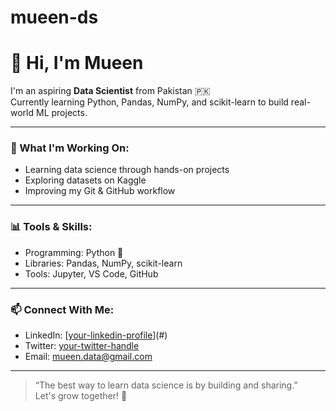 # mueen-ds
# 👋 Hi, I'm Mueen

I'm an aspiring **Data Scientist** from Pakistan 🇵🇰  
Currently learning Python, Pandas, NumPy, and scikit-learn to build real-world ML projects.

---

### 🚀 What I'm Working On:
- Learning data science through hands-on projects
- Exploring datasets on Kaggle
- Improving my Git & GitHub workflow

---

### 📊 Tools & Skills:
- Programming: Python 🐍
- Libraries: Pandas, NumPy, scikit-learn
- Tools: Jupyter, VS Code, GitHub

---

### 📫 Connect With Me:
- LinkedIn: [[your-linkedin-profile](https://www.linkedin.com/in/mueen-ud-din-mueen-ud-din-a87727363 )](#)
- Twitter: [your-twitter-handle](#)
- Email: mueen.data@gmail.com

---

> “The best way to learn data science is by building and sharing.”  
Let's grow together! 🤝
